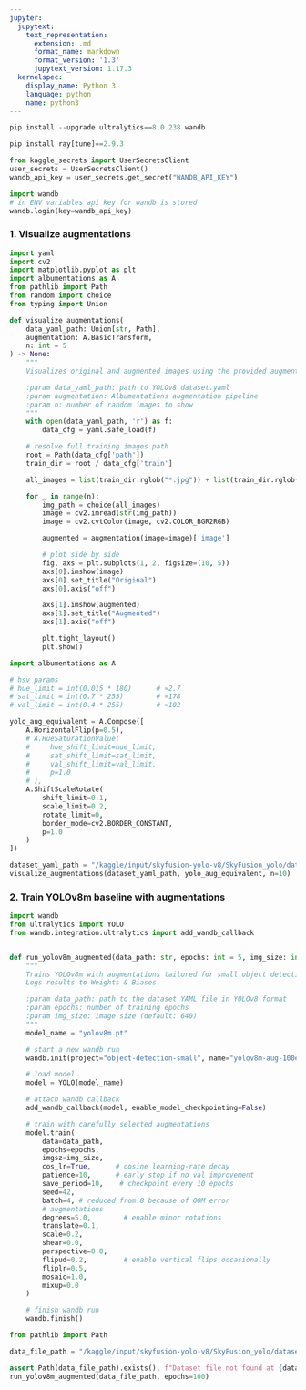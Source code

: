 ```yaml
---
jupyter:
  jupytext:
    text_representation:
      extension: .md
      format_name: markdown
      format_version: '1.3'
      jupytext_version: 1.17.3
  kernelspec:
    display_name: Python 3
    language: python
    name: python3
---
```


```python papermill={"duration": 85.832504, "end_time": "2025-06-03T06:53:30.402263", "exception": false, "start_time": "2025-06-03T06:52:04.569759", "status": "completed"}
pip install --upgrade ultralytics==8.0.238 wandb
```

```python papermill={"duration": 11.857581, "end_time": "2025-06-03T06:53:42.281038", "exception": false, "start_time": "2025-06-03T06:53:30.423457", "status": "completed"}
pip install ray[tune]==2.9.3
```

```python papermill={"duration": 0.125511, "end_time": "2025-06-03T06:53:42.429644", "exception": false, "start_time": "2025-06-03T06:53:42.304133", "status": "completed"}
from kaggle_secrets import UserSecretsClient
user_secrets = UserSecretsClient()
wandb_api_key = user_secrets.get_secret("WANDB_API_KEY")
```

```python papermill={"duration": 2.522615, "end_time": "2025-06-03T06:53:44.976151", "exception": false, "start_time": "2025-06-03T06:53:42.453536", "status": "completed"}
import wandb
# in ENV variables api key for wandb is stored
wandb.login(key=wandb_api_key)
```

<!-- #region papermill={"duration": 0.023242, "end_time": "2025-06-03T06:53:45.024810", "exception": false, "start_time": "2025-06-03T06:53:45.001568", "status": "completed"} -->
### 1. Visualize augmentations 
<!-- #endregion -->

```python papermill={"duration": 4.659824, "end_time": "2025-06-03T06:53:49.708897", "exception": false, "start_time": "2025-06-03T06:53:45.049073", "status": "completed"}
import yaml
import cv2
import matplotlib.pyplot as plt
import albumentations as A
from pathlib import Path
from random import choice
from typing import Union

def visualize_augmentations(
    data_yaml_path: Union[str, Path],
    augmentation: A.BasicTransform,
    n: int = 5
) -> None:
    """
    Visualizes original and augmented images using the provided augmentation pipeline.

    :param data_yaml_path: path to YOLOv8 dataset.yaml
    :param augmentation: Albumentations augmentation pipeline
    :param n: number of random images to show
    """
    with open(data_yaml_path, 'r') as f:
        data_cfg = yaml.safe_load(f)

    # resolve full training images path
    root = Path(data_cfg['path'])
    train_dir = root / data_cfg['train']

    all_images = list(train_dir.rglob("*.jpg")) + list(train_dir.rglob("*.png"))

    for _ in range(n):
        img_path = choice(all_images)
        image = cv2.imread(str(img_path))
        image = cv2.cvtColor(image, cv2.COLOR_BGR2RGB)

        augmented = augmentation(image=image)['image']

        # plot side by side
        fig, axs = plt.subplots(1, 2, figsize=(10, 5))
        axs[0].imshow(image)
        axs[0].set_title("Original")
        axs[0].axis("off")

        axs[1].imshow(augmented)
        axs[1].set_title("Augmented")
        axs[1].axis("off")

        plt.tight_layout()
        plt.show()
```

```python papermill={"duration": 10.746436, "end_time": "2025-06-03T06:54:00.479886", "exception": false, "start_time": "2025-06-03T06:53:49.733450", "status": "completed"}
import albumentations as A

# hsv params
# hue_limit = int(0.015 * 180)      # ≈2.7
# sat_limit = int(0.7 * 255)        # ≈178
# val_limit = int(0.4 * 255)        # ≈102

yolo_aug_equivalent = A.Compose([
    A.HorizontalFlip(p=0.5),
    # A.HueSaturationValue(
    #     hue_shift_limit=hue_limit,
    #     sat_shift_limit=sat_limit,
    #     val_shift_limit=val_limit,
    #     p=1.0
    # ),
    A.ShiftScaleRotate(
        shift_limit=0.1,
        scale_limit=0.2,
        rotate_limit=0,
        border_mode=cv2.BORDER_CONSTANT,
        p=1.0
    )
])

dataset_yaml_path = "/kaggle/input/skyfusion-yolo-v8/SkyFusion_yolo/dataset.yaml"
visualize_augmentations(dataset_yaml_path, yolo_aug_equivalent, n=10)
```

<!-- #region papermill={"duration": 0.124742, "end_time": "2025-06-03T06:54:00.728894", "exception": false, "start_time": "2025-06-03T06:54:00.604152", "status": "completed"} -->
### 2. Train YOLOv8m baseline with augmentations
<!-- #endregion -->

```python papermill={"duration": 6.322266, "end_time": "2025-06-03T06:54:07.169463", "exception": false, "start_time": "2025-06-03T06:54:00.847197", "status": "completed"}
import wandb
from ultralytics import YOLO
from wandb.integration.ultralytics import add_wandb_callback


def run_yolov8m_augmented(data_path: str, epochs: int = 5, img_size: int = 640) -> None:
    """
    Trains YOLOv8m with augmentations tailored for small object detection from aerial imagery.
    Logs results to Weights & Biases.

    :param data_path: path to the dataset YAML file in YOLOv8 format
    :param epochs: number of training epochs
    :param img_size: image size (default: 640)
    """
    model_name = "yolov8m.pt"

    # start a new wandb run
    wandb.init(project="object-detection-small", name="yolov8m-aug-100epochs-cos_lr", job_type="augmented")

    # load model
    model = YOLO(model_name)

    # attach wandb callback
    add_wandb_callback(model, enable_model_checkpointing=False)

    # train with carefully selected augmentations
    model.train(
        data=data_path,
        epochs=epochs,
        imgsz=img_size,
        cos_lr=True,      # cosine learning-rate decay
        patience=10,      # early stop if no val improvement
        save_period=10,    # checkpoint every 10 epochs
        seed=42,
        batch=4, # reduced from 8 because of OOM error
        # augmentations
        degrees=5.0,        # enable minor rotations
        translate=0.1,
        scale=0.2,
        shear=0.0,
        perspective=0.0,
        flipud=0.2,         # enable vertical flips occasionally
        fliplr=0.5,
        mosaic=1.0,
        mixup=0.0
    )

    # finish wandb run
    wandb.finish()
```

```python papermill={"duration": 13148.934947, "end_time": "2025-06-03T10:33:16.226182", "exception": false, "start_time": "2025-06-03T06:54:07.291235", "status": "completed"}
from pathlib import Path

data_file_path = "/kaggle/input/skyfusion-yolo-v8/SkyFusion_yolo/dataset.yaml"

assert Path(data_file_path).exists(), f"Dataset file not found at {data_file_path}"
run_yolov8m_augmented(data_file_path, epochs=100)
```
